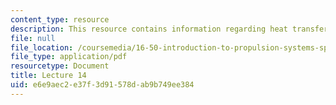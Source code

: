 ```yaml
---
content_type: resource
description: This resource contains information regarding heat transfer and cooling.
file: null
file_location: /coursemedia/16-50-introduction-to-propulsion-systems-spring-2012/e6e9aec2e37f3d91578dab9b749ee384_MIT16_50S12_lec14.pdf
file_type: application/pdf
resourcetype: Document
title: Lecture 14
uid: e6e9aec2-e37f-3d91-578d-ab9b749ee384
---
```

